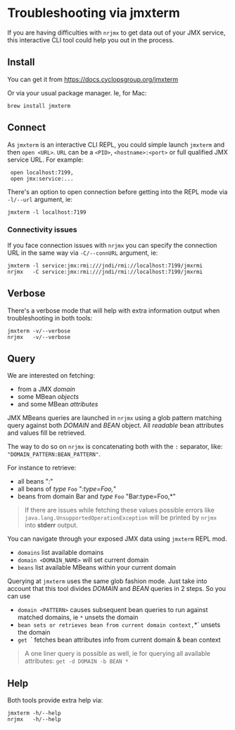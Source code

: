 # Troubleshooting via jmxterm

If you are having difficulties with `nrjmx` to get data out of your JMX service, this interactive CLI tool could help you out in the process.


## Install

You can get it from https://docs.cyclopsgroup.org/jmxterm

Or via your usual package manager. Ie, for Mac:
```
brew install jmxterm
```


## Connect

As `jmxterm` is an interactive CLI REPL, you could simple launch `jmxterm` and then `open <URL>`. `URL` can be a `<PID>`, `<hostname>:<port>` or full qualified JMX service URL. For example:

```
 open localhost:7199,
 open jmx:service:...
```

There's an option to open connection before getting into the REPL mode via `-l/--url` argument, ie:

```
jmxterm -l localhost:7199
```


### Connectivity issues

If you face connection issues with `nrjmx` you can specify the connection URL in the same way via `-C/--connURL` argument, ie:

```
jmxterm -l service:jmx:rmi:///jndi/rmi://localhost:7199/jmxrmi
nrjmx   -C service:jmx:rmi:///jndi/rmi://localhost:7199/jmxrmi
```


## Verbose

There's a verbose mode that will help with extra information output when troubleshooting in both tools:

```
jmxterm -v/--verbose
nrjmx   -v/--verbose
```


## Query

We are interested on fetching:

- from a JMX *domain*
- some MBean *objects*
- and some MBean *attributes*

JMX MBeans queries are launched in `nrjmx` using a glob pattern matching query against both *DOMAIN* and *BEAN* object. All *readable* bean attributes and values fill be retrieved.

The way to do so on `nrjmx` is concatenating both with the `:` separator, like:  `"DOMAIN_PATTERN:BEAN_PATTERN"`.

For instance to retrieve:
- all beans "*:*"
- all beans of *type* `Foo` "*:type=Foo,*"
- beans from domain Bar and *type* `Foo` "Bar:type=Foo,*"

> If there are issues while fetching these values possible errors like `java.lang.UnsupportedOperationException` will be printed by `nrjmx` into **stderr** output.

You can navigate through your exposed JMX data using `jmxterm` REPL mod.

- `domains` list available domains
- `domain <DOMAIN_NAME>` will set current domain
- `beans` list available MBeans within your current domain

Querying at `jmxterm` uses the same glob fashion mode. Just take into account that this tool divides *DOMAIN* and *BEAN* queries in 2 steps. So you can use

- `domain <PATTERN>` causes subsequent bean queries to run against matched domains, ie `*` unsets the domain
- `bean `<NAME>` sets or retrieves bean from current domain context, `*` unsets the domain
- `get `<ATTRIBUTES>` fetches bean attributes info from current domain & bean context

> A one liner query is possible as well, ie for querying all available attributes: `get -d DOMAIN -b BEAN *`


## Help

Both tools provide extra help via:

```
jmxterm -h/--help
nrjmx   -h/--help
```
